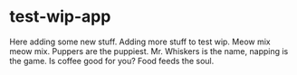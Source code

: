 # test-wip-app
Here adding some new stuff.
Adding more stuff to test wip.
Meow mix meow mix.
Puppers are the puppiest.
Mr. Whiskers is the name, napping is the game.
Is coffee good for you?
Food feeds the soul.
